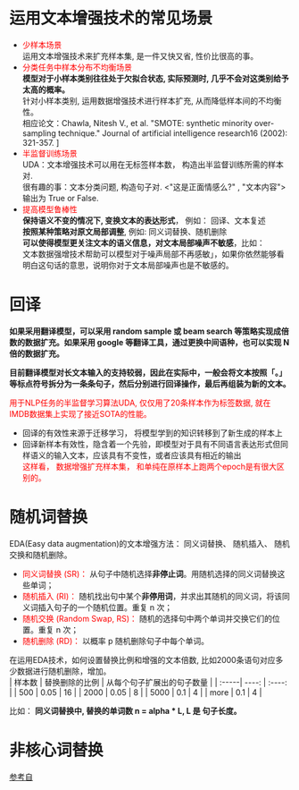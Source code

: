 # 运用文本增强技术的常见场景
- <font color='red'>少样本场景</font>  
运用文本增强技术来扩充样本集, 是一件又快又省, 性价比很高的事。  
- <font color='red'>分类任务中样本分布不均衡场景</font>  
**模型对于小样本类别往往处于欠拟合状态, 实际预测时, 几乎不会对这类别给予太高的概率。**  
针对小样本类别, 运用数据增强技术进行样本扩充, 从而降低样本间的不均衡性。  
相应论文：Chawla, Nitesh V., et al. "SMOTE: synthetic minority over-sampling technique." Journal of artificial intelligence research16 (2002): 321-357. ]
- <font color='red'>半监督训练场景</font>  
UDA：文本增强技术可以用在无标签样本数， 构造出半监督训练所需的样本对.  
很有趣的事：文本分类问题, 构造句子对. <"这是正面情感么?" , "文本内容"> 输出为 True or False.  
- <font color='red'>提高模型鲁棒性</font>  
**保持语义不变的情况下, 变换文本的表达形式**， 例如： 回译、文本复述  
**按照某种策略对原文局部调整**, 例如: 同义词替换、随机删除  
**可以使得模型更关注文本的语义信息，对文本局部噪声不敏感**，比如：  
文本数据强增技术帮助可以模型对于噪声局部不再感敏」，如果你依然能够看明白这句话的意思，说明你对于文本局部噪声也是不敏感的。  

# 回译  
**如果采用翻译模型，可以采用 random sample 或 beam search 等策略实现成倍数的数据扩充。如果采用 google 等翻译工具，通过更换中间语种，也可以实现 N 倍的数据扩充。**  
  
**目前翻译模型对长文本输入的支持较弱，因此在实际中，一般会将文本按照「。」等标点符号拆分为一条条句子，然后分别进行回译操作，最后再组装为新的文本。**  

<font color=red>用于NLP任务的半监督学习算法UDA, 仅仅用了20条样本作为标签数据, 就在IMDB数据集上实现了接近SOTA的性能。</font>  
- 回译的有效性来源于迁移学习， 将模型学到的知识转移到了新生成的样本上  
- 回译新样本有效性，隐含着一个先验，即模型对于具有不同语言表达形式但同样语义的输入文本，应该具有不变性，或者应该具有相近的输出  
<font color='red'>这样看， 数据增强扩充样本集， 和单纯在原样本上跑两个epoch是有很大区别的。</font> 

# 随机词替换
EDA(Easy data augmentation)的文本增强方法： 同义词替换、 随机插入、 随机交换和随机删除。  
- <font color='red'>同义词替换 (SR)：</font> 从句子中随机选择**非停止词**。用随机选择的同义词替换这些单词；
- <font color='red'>随机插入 (RI)：</font> 随机找出句中某个**非停用词**，并求出其随机的同义词，将该同义词插入句子的一个随机位置。重复 n 次；
- <font color='red'>随机交换 (Random Swap, RS)：</font> 随机的选择句中两个单词并交换它们的位置。重复 n 次；
- <font color='red'>随机删除 (RD)：</font> 以概率 p 随机删除句子中每个单词。  

在运用EDA技术，如何设置替换比例和增强的文本倍数, 比如2000条语句对应多少数据进行随机删除，增加。  
| 样本数 | 替换删除的比例 | 从每个句子扩展出的句子数量 |
| :-----| ----: | :----: |
| 500 | 0.05 | 16 |
| 2000 | 0.05 | 8 |
| 5000 | 0.1  | 4 |
| more | 0.1 | 4 |

比如： **同义词替换中, 替换的单词数 n = alpha * L, L 是 句子长度。**  

# 非核心词替换

[参考自](http://url.cn/5OOygRE)
